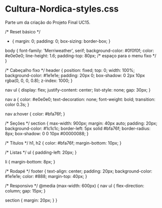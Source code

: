 # Cultura-Nordica-styles.css
Parte um da criação do Projeto Final UC15.

/* Reset básico */
* {
  margin: 0;
  padding: 0;
  box-sizing: border-box;
}

body {
  font-family: 'Merriweather', serif;
  background-color: #0f0f0f;
  color: #e0e0e0;
  line-height: 1.6;
  padding-top: 80px; /* espaço para o menu fixo */
}

/* Cabeçalho fixo */
header {
  position: fixed;
  top: 0;
  width: 100%;
  background-color: #1e1e1e;
  padding: 20px 0;
  box-shadow: 0 2px 10px rgba(0, 0, 0, 0.8);
  z-index: 1000;
}

nav ul {
  display: flex;
  justify-content: center;
  list-style: none;
  gap: 30px;
}

nav a {
  color: #e0e0e0;
  text-decoration: none;
  font-weight: bold;
  transition: color 0.3s;
}

nav a:hover {
  color: #bfa76f;
}

/* Seções */
section {
  max-width: 900px;
  margin: 40px auto;
  padding: 20px;
  background-color: #1c1c1c;
  border-left: 5px solid #bfa76f;
  border-radius: 8px;
  box-shadow: 0 0 10px #00000088;
}

/* Títulos */
h1, h2 {
  color: #bfa76f;
  margin-bottom: 10px;
}

/* Listas */
ul {
  padding-left: 20px;
}

li {
  margin-bottom: 8px;
}

/* Rodapé */
footer {
  text-align: center;
  padding: 20px;
  background-color: #1e1e1e;
  color: #888;
  margin-top: 40px;
}

/* Responsivo */
@media (max-width: 600px) {
  nav ul {
    flex-direction: column;
    gap: 15px;
  }

  section {
    margin: 20px;
  }
}
